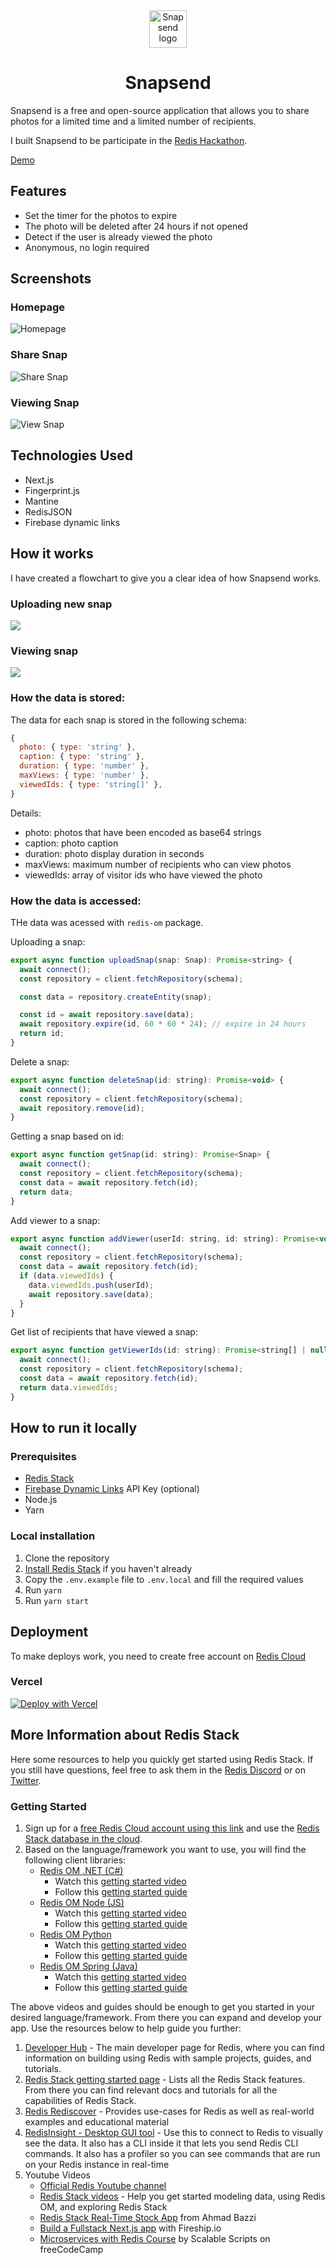 <div align="center">
  <img alt="Snapsend logo" width=60 src="https://user-images.githubusercontent.com/67826350/187028090-5fa001bc-f35f-4b6b-8a3b-729fa6e4ec29.png">
  <h1>Snapsend</h1>
</div>

Snapsend is a free and open-source application that allows you to share photos for a limited time and a limited number of recipients.

I built Snapsend to be participate in the [Redis Hackathon](https://dev.to/devteam/announcing-the-redis-hackathon-on-dev-3248).

[Demo](https://Snapsend.wastu.dev)

## Features

- Set the timer for the photos to expire
- The photo will be deleted after 24 hours if not opened
- Detect if the user is already viewed the photo
- Anonymous, no login required

## Screenshots
### Homepage
![Homepage](https://user-images.githubusercontent.com/67826350/187028255-ab1d6f86-079d-4234-a493-8c2a5a8e32a9.png)
### Share Snap
![Share Snap](https://user-images.githubusercontent.com/67826350/187028137-1f2da01a-4bc9-4a54-b0fa-63f08e04e1d7.png)
### Viewing Snap
![View Snap](https://user-images.githubusercontent.com/67826350/187028140-0df30e0b-a159-49ac-a068-a17e6efe49bf.png)


## Technologies Used

- Next.js
- Fingerprint.js
- Mantine
- RedisJSON
- Firebase dynamic links

## How it works
I have created a flowchart to give you a clear idea of how Snapsend works.  
### Uploading new snap
[![](https://mermaid.ink/img/pako:eNplkluL20AMhf-KGFhoISHveWhpnMSlhHbpbl5q50Gx5fWwmdEwl7Yhzn-vfEm2tH4wM9YnnXOQL6rimtRSPTzAi0fXwvO6tHLpn09F1nodosFwgPn8Q5dTBMOWzh2s3uUMoWXntH15f29Z9Rxkl11PEsRW29frvZoNU75Z6mBd7NBFdod_is-_uINNoR9b0fmv2HqS3m3R4LLBeYUeMvRClfbN_Oh8sQ_kIbkTYy02CFzLkRdDDlhddIAvj_nH64hProtSZWx_ko8jDdrKS7hSHf4Gu6_icVIajEmajI3zFMLY2cvI581kg2wkH6BOHqNmO4NKsg8HtDUY_K1NMmCTOQrMDXiqtNPSFRaT8GaQ2U7zqpOuXodUEEgmHFOMbG_sdmDzYj-GrzHimKQ_HTHQxOUD97nIyZIYI3hqWaLvv--g8Wxgqz31OKzPFo2uYCfLPKiZMuQN6lr-mks_qVTixFCplnKsqcF0iqUq7VXQ5ESUNrWO7JXs7BRopjBFfjrbSi2jT3SD1hplieZOObQ_mG_36x-sdNid)](https://mermaid.live/edit#pako:eNplkluL20AMhf-KGFhoISHveWhpnMSlhHbpbl5q50Gx5fWwmdEwl7Yhzn-vfEm2tH4wM9YnnXOQL6rimtRSPTzAi0fXwvO6tHLpn09F1nodosFwgPn8Q5dTBMOWzh2s3uUMoWXntH15f29Z9Rxkl11PEsRW29frvZoNU75Z6mBd7NBFdod_is-_uINNoR9b0fmv2HqS3m3R4LLBeYUeMvRClfbN_Oh8sQ_kIbkTYy02CFzLkRdDDlhddIAvj_nH64hProtSZWx_ko8jDdrKS7hSHf4Gu6_icVIajEmajI3zFMLY2cvI581kg2wkH6BOHqNmO4NKsg8HtDUY_K1NMmCTOQrMDXiqtNPSFRaT8GaQ2U7zqpOuXodUEEgmHFOMbG_sdmDzYj-GrzHimKQ_HTHQxOUD97nIyZIYI3hqWaLvv--g8Wxgqz31OKzPFo2uYCfLPKiZMuQN6lr-mks_qVTixFCplnKsqcF0iqUq7VXQ5ESUNrWO7JXs7BRopjBFfjrbSi2jT3SD1hplieZOObQ_mG_36x-sdNid)
### Viewing snap
[![](https://mermaid.ink/img/pako:eNpVkbFuwjAQhl_l5BmkDkwZWkGTQopUVaUd2pjhiA9ikdip7UBR4N3rhKQ0nmzdZ__fnWuWakEsYDuDZQbvIVfg1zT5sGRAl6TAZQS5VPs1jMf3MLsCszq2UGbaaYhDOGAuxcOlK7Xc-UWf4TFZZfoIk7sJlLij9QD4JHuGMJmTayMO0kqnDUjRYWGLRfU0N4Ti5AE69hnR7Ymna0ZkjDbrQdUbzBPO207SXKZ7EmAb1iosYVM5pxXn3Z15e2eRTIX4pwK-P4EON2h7-0ULxk3_jZEF-q4wt1Dgz0Axvik-JyHl5AhWPvg6xuUA8qbL5I1cZRS8NkP1WWzECjIFSuF_p25wzvycCuIs8FtBW6xyxxlXF49WpdekSDTeLNh6IRoxrJxenVTKAmcq6qFQov_s4o8qUX1p3Z8vvzIaqZg)](https://mermaid.live/edit#pako:eNpVkbFuwjAQhl_l5BmkDkwZWkGTQopUVaUd2pjhiA9ikdip7UBR4N3rhKQ0nmzdZ__fnWuWakEsYDuDZQbvIVfg1zT5sGRAl6TAZQS5VPs1jMf3MLsCszq2UGbaaYhDOGAuxcOlK7Xc-UWf4TFZZfoIk7sJlLij9QD4JHuGMJmTayMO0kqnDUjRYWGLRfU0N4Ti5AE69hnR7Ymna0ZkjDbrQdUbzBPO207SXKZ7EmAb1iosYVM5pxXn3Z15e2eRTIX4pwK-P4EON2h7-0ULxk3_jZEF-q4wt1Dgz0Axvik-JyHl5AhWPvg6xuUA8qbL5I1cZRS8NkP1WWzECjIFSuF_p25wzvycCuIs8FtBW6xyxxlXF49WpdekSDTeLNh6IRoxrJxenVTKAmcq6qFQov_s4o8qUX1p3Z8vvzIaqZg)

### How the data is stored:

The data for each snap is stored in the following schema:

```js
{
  photo: { type: 'string' },
  caption: { type: 'string' },
  duration: { type: 'number' },
  maxViews: { type: 'number' },
  viewedIds: { type: 'string[]' },
}
```

Details:

- photo: photos that have been encoded as base64 strings
- caption: photo caption
- duration: photo display duration in seconds
- maxViews: maximum number of recipients who can view photos
- viewedIds: array of visitor ids who have viewed the photo

### How the data is accessed:

THe data was acessed with `redis-om` package.

Uploading a snap:

```js
export async function uploadSnap(snap: Snap): Promise<string> {
  await connect();
  const repository = client.fetchRepository(schema);

  const data = repository.createEntity(snap);

  const id = await repository.save(data);
  await repository.expire(id, 60 * 60 * 24); // expire in 24 hours
  return id;
}
```

Delete a snap:

```js
export async function deleteSnap(id: string): Promise<void> {
  await connect();
  const repository = client.fetchRepository(schema);
  await repository.remove(id);
}
```

Getting a snap based on id:

```js
export async function getSnap(id: string): Promise<Snap> {
  await connect();
  const repository = client.fetchRepository(schema);
  const data = await repository.fetch(id);
  return data;
}
```

Add viewer to a snap:

```js
export async function addViewer(userId: string, id: string): Promise<void> {
  await connect();
  const repository = client.fetchRepository(schema);
  const data = await repository.fetch(id);
  if (data.viewedIds) {
    data.viewedIds.push(userId);
    await repository.save(data);
  }
}
```

Get list of recipients that have viewed a snap:

```js
export async function getViewerIds(id: string): Promise<string[] | null> {
  await connect();
  const repository = client.fetchRepository(schema);
  const data = await repository.fetch(id);
  return data.viewedIds;
}
```

## How to run it locally

### Prerequisites

- [Redis Stack](https://redis.io/docs/stack/get-started/install/)
- [Firebase Dynamic Links](https://firebase.google.com/docs/dynamic-links/create-manage-links#create_a_dynamic_link) API Key (optional)
- Node.js
- Yarn

### Local installation

1. Clone the repository
2. [Install Redis Stack](https://redis.io/docs/stack/get-started/install/) if you haven't already
3. Copy the `.env.example` file to `.env.local` and fill the required values
4. Run `yarn`
5. Run `yarn start`

## Deployment

To make deploys work, you need to create free account on [Redis Cloud](https://redis.info/try-free-dev-to)

### Vercel

[![Deploy with Vercel](https://vercel.com/button)](https://vercel.com/new/clone?repository-url=https%3A%2F%2Fgithub.com%2Fbagaswastu%2FSnapsend&env=REDIS_URL&envDescription=SHORTENER_API_KEY%20and%20SHORTENER_DOMAIN%20is%20optional.&envLink=https%3A%2F%2Ffirebase.google.com%2Fdocs%2Freference%2Fdynamic-links%2Flink-shortener&project-name=Snapsend&repo-name=Snapsend)

## More Information about Redis Stack

Here some resources to help you quickly get started using Redis Stack. If you still have questions, feel free to ask them in the [Redis Discord](https://discord.gg/redis) or on [Twitter](https://twitter.com/redisinc).

### Getting Started

1. Sign up for a [free Redis Cloud account using this link](https://redis.info/try-free-dev-to) and use the [Redis Stack database in the cloud](https://developer.redis.com/create/rediscloud).
1. Based on the language/framework you want to use, you will find the following client libraries:
   - [Redis OM .NET (C#)](https://github.com/redis/redis-om-dotnet)
     - Watch this [getting started video](https://www.youtube.com/watch?v=ZHPXKrJCYNA)
     - Follow this [getting started guide](https://redis.io/docs/stack/get-started/tutorials/stack-dotnet/)
   - [Redis OM Node (JS)](https://github.com/redis/redis-om-node)
     - Watch this [getting started video](https://www.youtube.com/watch?v=KUfufrwpBkM)
     - Follow this [getting started guide](https://redis.io/docs/stack/get-started/tutorials/stack-node/)
   - [Redis OM Python](https://github.com/redis/redis-om-python)
     - Watch this [getting started video](https://www.youtube.com/watch?v=PPT1FElAS84)
     - Follow this [getting started guide](https://redis.io/docs/stack/get-started/tutorials/stack-python/)
   - [Redis OM Spring (Java)](https://github.com/redis/redis-om-spring)
     - Watch this [getting started video](https://www.youtube.com/watch?v=YhQX8pHy3hk)
     - Follow this [getting started guide](https://redis.io/docs/stack/get-started/tutorials/stack-spring/)

The above videos and guides should be enough to get you started in your desired language/framework. From there you can expand and develop your app. Use the resources below to help guide you further:

1. [Developer Hub](https://redis.info/devhub) - The main developer page for Redis, where you can find information on building using Redis with sample projects, guides, and tutorials.
1. [Redis Stack getting started page](https://redis.io/docs/stack/) - Lists all the Redis Stack features. From there you can find relevant docs and tutorials for all the capabilities of Redis Stack.
1. [Redis Rediscover](https://redis.com/rediscover/) - Provides use-cases for Redis as well as real-world examples and educational material
1. [RedisInsight - Desktop GUI tool](https://redis.info/redisinsight) - Use this to connect to Redis to visually see the data. It also has a CLI inside it that lets you send Redis CLI commands. It also has a profiler so you can see commands that are run on your Redis instance in real-time
1. Youtube Videos
   - [Official Redis Youtube channel](https://redis.info/youtube)
   - [Redis Stack videos](https://www.youtube.com/watch?v=LaiQFZ5bXaM&list=PL83Wfqi-zYZFIQyTMUU6X7rPW2kVV-Ppb) - Help you get started modeling data, using Redis OM, and exploring Redis Stack
   - [Redis Stack Real-Time Stock App](https://www.youtube.com/watch?v=mUNFvyrsl8Q) from Ahmad Bazzi
   - [Build a Fullstack Next.js app](https://www.youtube.com/watch?v=DOIWQddRD5M) with Fireship.io
   - [Microservices with Redis Course](https://www.youtube.com/watch?v=Cy9fAvsXGZA) by Scalable Scripts on freeCodeCamp
